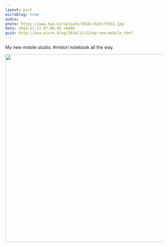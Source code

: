 ```yaml
---
layout: post
microblog: true
audio: 
photo: https://www.kaa.bz/uploads/2018/c626c7f692.jpg
date: 2014-12-13 07:06:48 +0400
guid: http://kaa.micro.blog/2014/12/13/my-new-mobile.html
---
```

My new mobile studio. #midori notebook all the way.

<img src="https://www.kaa.bz/uploads/2018/c626c7f692.jpg" width="600" height="600" />
